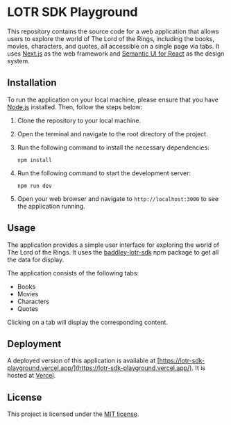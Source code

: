 # LOTR SDK Playground

This repository contains the source code for a web application that allows users to explore the world of The Lord of the Rings, including the books, movies, characters, and quotes, all accessible on a single page via tabs. It uses [Next.js](https://nextjs.org/) as the web framework and [Semantic UI for React](https://react.semantic-ui.com/) as the design system.

## Installation

To run the application on your local machine, please ensure that you have [Node.js](https://nodejs.org/) installed. Then, follow the steps below:

1. Clone the repository to your local machine.

2. Open the terminal and navigate to the root directory of the project.

3. Run the following command to install the necessary dependencies:

   ```terminal
   npm install
   ```

4. Run the following command to start the development server:

   ```terminal
   npm run dev
   ```

5. Open your web browser and navigate to `http://localhost:3000` to see the application running.

## Usage

The application provides a simple user interface for exploring the world of The Lord of the Rings. It uses the [baddley-lotr-sdk](https://www.npmjs.com/package/baddley-lotr-sdk) npm package to get all the data for display.

The application consists of the following tabs:

- Books
- Movies
- Characters
- Quotes

Clicking on a tab will display the corresponding content.

## Deployment

A deployed version of this application is available at [https://lotr-sdk-playground.vercel.app/](https://lotr-sdk-playground.vercel.app/). It is hosted at [Vercel](https://vercel.com/).

## License

This project is licensed under the [MIT license](LICENSE).

